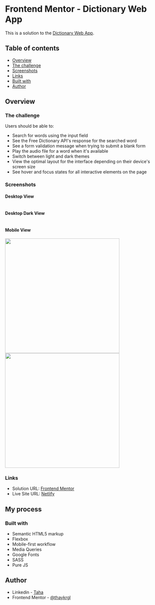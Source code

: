# Frontend Mentor - Dictionary Web App

This is a solution to the [Dictionary Web App](https://www.frontendmentor.io/challenges/dictionary-web-app-h5wwnyuKFL).

## Table of contents

- [Overview](#overview)
- [The challenge](#the-challenge)
- [Screenshots](#screenshots)
- [Links](#links)
- [Built with](#built-with)
- [Author](#author)

## Overview

### The challenge

Users should be able to:

- Search for words using the input field
- See the Free Dictionary API's response for the searched word
- See a form validation message when trying to submit a blank form
- Play the audio file for a word when it's available
- Switch between light and dark themes
- View the optimal layout for the interface depending on their device's screen size
- See hover and focus states for all interactive elements on the page


### Screenshots

#### Desktop View
<img src="./images/desktop.png" alt="">

#### Desktop Dark View
<img src="./images/desktop-dark.png" alt="">

#### Mobile View
<img src="./images/mobile.png" alt="" style = "width: 375px; object-fit: cover"> <img src="./images/mobile-dark.png" alt="" style = "width: 375px; object-fit: cover">

### Links

- Solution URL: [Frontend Mentor](https://www.frontendmentor.io/profile/thaykrgl)
- Live Site URL: [Netlify](https://dictionary-web-app-frontend-mentor.netlify.app/)

## My process

### Built with

- Semantic HTML5 markup
- Flexbox
- Mobile-first workflow
- Media Queries
- Google Fonts
- SASS
- Pure JS

## Author

- Linkedin - [Taha](https://www.linkedin.com/in/tahaaykiroglu)
- Frontend Mentor - [@thaykrgl](https://www.frontendmentor.io/profile/thaykrgl)
